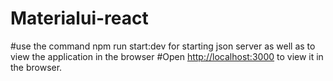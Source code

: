 # Materialui-react
#use the command npm run start:dev for starting json server as well as to view the application in the browser
#Open [http://localhost:3000](http://localhost:3000) to view it in the browser.
